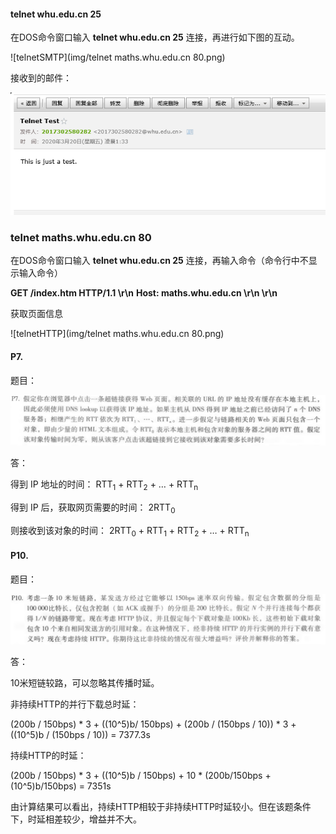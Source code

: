 #### telnet whu.edu.cn 25

在DOS命令窗口输入 **telnet whu.edu.cn 25** 连接，再进行如下图的互动。

![telnetSMTP](img/telnet maths.whu.edu.cn 80.png)

接收到的邮件：

![e-mail](img/e-mail.png)

### telnet maths.whu.edu.cn 80

在DOS命令窗口输入 **telnet whu.edu.cn 25** 连接，再输入命令（命令行中不显示输入命令）

**GET /index.htm HTTP/1.1 \r\n**
**Host: maths.whu.edu.cn \r\n \r\n**

获取页面信息

![telnetHTTP](img/telnet maths.whu.edu.cn 80.png)

#### P7.

题目：

![p7题目](img/p7题目.png)

答：

得到 IP 地址的时间： RTT<sub>1</sub> + RTT<sub>2</sub> + … + RTT<sub>n</sub>

得到 IP 后，获取网页需要的时间： 2RTT<sub>0</sub>

则接收到该对象的时间： 2RTT<sub>0</sub> + RTT<sub>1</sub> + RTT<sub>2</sub> + … + RTT<sub>n</sub>

#### P10.

题目：

![p10题目](img/p10题目.png)

答：

10米短链较路，可以忽略其传播时延。

非持续HTTP的并行下载总时延：

(200b / 150bps) * 3 + ((10^5)b/ 150bps) + (200b / (150bps / 10)) * 3 + ((10^5)b / (150bps / 10)) = 7377.3s

持续HTTP的时延：

(200b / 150bps) * 3 + ((10^5)b / 150bps) + 10 * (200b/150bps + (10^5)b/150bps) = 7351s

由计算结果可以看出，持续HTTP相较于非持续HTTP时延较小。但在该题条件下，时延相差较少，增益并不大。
